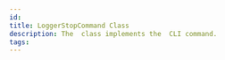 ```yaml
---
id: 
title: LoggerStopCommand Class
description: The  class implements the  CLI command.
tags:
---
```

